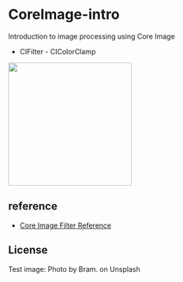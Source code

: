 # CoreImage-intro
Introduction to image processing using Core Image

- CIFilter - CIColorClamp

<img src="https://github.com/khhk10/CoreImage-intro/blob/master/images/coreimage-intro.png" width="250">

## reference

- [Core Image Filter Reference](https://developer.apple.com/library/archive/documentation/GraphicsImaging/Reference/CoreImageFilterReference/index.html#//apple_ref/doc/filter/ci/CIBloom)

## License

Test image: Photo by Bram. on Unsplash

